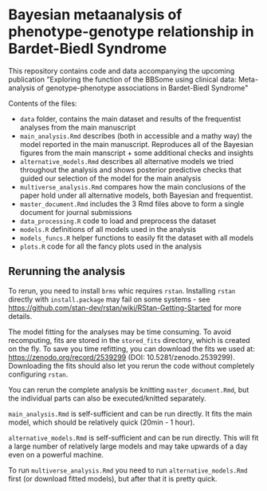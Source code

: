 # Bayesian metaanalysis of phenotype-genotype relationship in Bardet-Biedl Syndrome

This repository contains code and data accompanying the upcoming publication "Exploring the function of the BBSome using clinical data: Meta-analysis of genotype-phenotype associations in Bardet-Biedl Syndrome"

Contents of the files:

- `data` folder, contains the main dataset and results of the frequentist analyses from the main manuscript
- `main_analysis.Rmd` describes (both in accessible and a mathy way) the model reported in the main manuscript. Reproduces all of the Bayesian figures from the main manscript + some additional checks and insights
- `alternative_models.Rmd` describes all alternative models we tried throughout the analysis and shows posterior predictive checks that guided our selection of the model for the main analysis
- `multiverse_analysis.Rmd` compares how the main conclusions of the paper hold under all alternative models, both Bayesian and frequentist.
- `master_document.Rmd` includes the 3 Rmd files above to form a single document for journal submissions
- `data_processing.R` code to load and preprocess the dataset
- `models.R` definitions of all models used in the analysis
- `models_funcs.R` helper functions to easily fit the dataset with all models
- `plots.R` code for all the fancy plots used in the analysis

## Rerunning the analysis


To rerun, you need to install `brms` whic requires `rstan`. Installing `rstan` directly with `install.package` may fail on some systems - see https://github.com/stan-dev/rstan/wiki/RStan-Getting-Started for more details.

The model fitting for the analyses may be time consuming. To avoid recomputing, fits are stored in the `stored_fits` directory, which is created on the fly. To save you time refitting, you can download the fits we used at: https://zenodo.org/record/2539299 (DOI: 10.5281/zenodo.2539299). Downloading the fits should also let you rerun the code without completely configuring `rstan`.


You can rerun the complete analysis be knitting `master_document.Rmd`, but the individual parts can also be executed/knitted separately.

`main_analysis.Rmd` is self-sufficient and can be run directly. It fits the main model, which should be relatively quick  (20min - 1 hour).

`alternative_models.Rmd` is self-sufficient and can be run directly. This will fit a large number of relatively large models and may take upwards of a day even on a powerful machine.

To run `multiverse_analysis.Rmd` you need to run `alternative_models.Rmd` first (or download fitted models), but after that it is pretty quick.  
